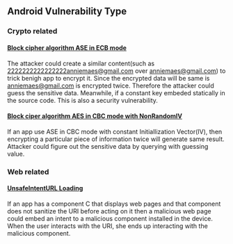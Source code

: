 ## Android Vulnerability Type

### Crypto related
#### [Block cipher algorithm ASE in ECB mode](https://bitbucket.org/secure-it-i/android-app-vulnerability-benchmarks/src/eedb39c05c6bd35a9d90672f99c1a79ffaccb341/Crypto/BlockCipher-ECB-InformationExposure-Lean/?at=master)
The attacker could create a similar content(such as 2222222222222222anniemaes@gmail.com over anniemaes@gmail.com) to trick benigh app to encrypt it. Since the encrypted data will be same is anniemaes@gmail.com is encrypted twice. Therefore the attacker could guess the sensitive data.
Meanwhile, if a constant key embeded statically in the source code. This is also a security vulnerability.

#### [Block ciper algorithm AES in CBC mode with NonRandomIV](https://bitbucket.org/secure-it-i/android-app-vulnerability-benchmarks/src/eedb39c05c6bd35a9d90672f99c1a79ffaccb341/Crypto/BlockCipher-NonRandomIV-InformationExposure-Lean/?at=master)
If an app use ASE in CBC mode with constant Initiallization Vector(IV), then encrypting a particular piece of information twice will generate same result. Attacker could figure out the sensitive data by querying with guessing value.

### Web related
#### [UnsafeIntentURL Loading](https://bitbucket.org/secure-it-i/android-app-vulnerability-benchmarks/src/fc3b6c536789/Web/UnsafeIntentURLImpl-InformationExposure-Lean/?at=master)
If an app has a component C that displays web pages and that component does not sanitize the URI before acting on it then a malicious web page could embed an intent to a malicious component installed in the device. When the user interacts with the URI, she ends up interacting with the malicious component.